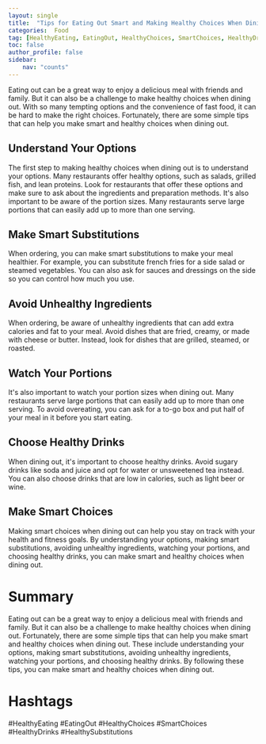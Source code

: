 ```yaml
---
layout: single
title:  "Tips for Eating Out Smart and Making Healthy Choices When Dining Out"
categories:  Food
tag: [HealthyEating, EatingOut, HealthyChoices, SmartChoices, HealthyDrinks, HealthySubstitutions, ]
toc: false
author_profile: false
sidebar:
    nav: "counts"
---
```

    
Eating out can be a great way to enjoy a delicious meal with friends and family. But it can also be a challenge to make healthy choices when dining out. With so many tempting options and the convenience of fast food, it can be hard to make the right choices. Fortunately, there are some simple tips that can help you make smart and healthy choices when dining out.

## Understand Your Options 

The first step to making healthy choices when dining out is to understand your options. Many restaurants offer healthy options, such as salads, grilled fish, and lean proteins. Look for restaurants that offer these options and make sure to ask about the ingredients and preparation methods. It's also important to be aware of the portion sizes. Many restaurants serve large portions that can easily add up to more than one serving. 

## Make Smart Substitutions 

When ordering, you can make smart substitutions to make your meal healthier. For example, you can substitute french fries for a side salad or steamed vegetables. You can also ask for sauces and dressings on the side so you can control how much you use. 

## Avoid Unhealthy Ingredients 

When ordering, be aware of unhealthy ingredients that can add extra calories and fat to your meal. Avoid dishes that are fried, creamy, or made with cheese or butter. Instead, look for dishes that are grilled, steamed, or roasted. 

## Watch Your Portions 

It's also important to watch your portion sizes when dining out. Many restaurants serve large portions that can easily add up to more than one serving. To avoid overeating, you can ask for a to-go box and put half of your meal in it before you start eating. 

## Choose Healthy Drinks 

When dining out, it's important to choose healthy drinks. Avoid sugary drinks like soda and juice and opt for water or unsweetened tea instead. You can also choose drinks that are low in calories, such as light beer or wine. 

## Make Smart Choices 

Making smart choices when dining out can help you stay on track with your health and fitness goals. By understanding your options, making smart substitutions, avoiding unhealthy ingredients, watching your portions, and choosing healthy drinks, you can make smart and healthy choices when dining out. 

# Summary 

Eating out can be a great way to enjoy a delicious meal with friends and family. But it can also be a challenge to make healthy choices when dining out. Fortunately, there are some simple tips that can help you make smart and healthy choices when dining out. These include understanding your options, making smart substitutions, avoiding unhealthy ingredients, watching your portions, and choosing healthy drinks. By following these tips, you can make smart and healthy choices when dining out. 

# Hashtags 

#HealthyEating #EatingOut #HealthyChoices #SmartChoices #HealthyDrinks #HealthySubstitutions